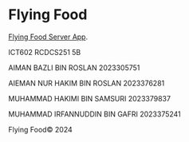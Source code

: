 # Flying Food

[Flying Food Server App](https://github.com/FlyingTrowel/flying-food-be).

ICT602
RCDCS251 5B

AIMAN BAZLI BIN ROSLAN 2023305751

AIEMAN NUR HAKIM BIN ROSLAN 2023376281

MUHAMMAD HAKIMI BIN SAMSURI 2023379837

MUHAMMAD IRFANNUDDIN BIN GAFRI 2023375241

Flying Food© 2024
